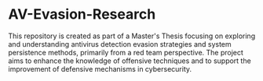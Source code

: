 # AV-Evasion-Research
This repository is created as part of a Master's Thesis focusing on exploring and understanding antivirus detection evasion strategies and system persistence methods, primarily from a red team perspective. The project aims to enhance the knowledge of offensive techniques and to support the improvement of defensive mechanisms in cybersecurity.
